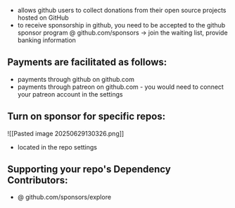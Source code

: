 
- allows github users to collect donations from their open source projects hosted on GitHub
- to receive sponsorship in github, you need to be accepted to the github sponsor program @ github.com/sponsors -> join the waiting list, provide banking information

## Payments are facilitated as follows:
- payments through github on github.com
- payments through patreon on github.com
	  - you would need to connect your patreon account in the settings

## Turn on sponsor for specific repos:

![[Pasted image 20250629130326.png]]
- located in the repo settings

## Supporting your repo's Dependency Contributors:
- @ github.com/sponsors/explore